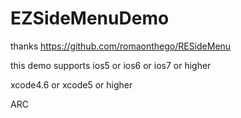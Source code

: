 EZSideMenuDemo
==============

thanks https://github.com/romaonthego/RESideMenu

this demo supports ios5 or ios6 or ios7 or higher

xcode4.6 or xcode5 or higher

ARC
